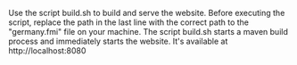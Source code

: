 Use the script build.sh to build and serve the website.
Before executing the script, replace the path in the last line with the correct path 
to the "germany.fmi" file on your machine.
The script build.sh starts a maven build process and immediately starts the website.
It's available at http://localhost:8080